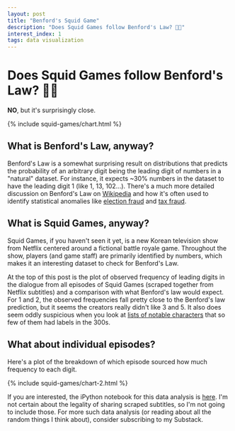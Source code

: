 ```yaml
---
layout: post
title: "Benford's Squid Game"
description: "Does Squid Games follow Benford's Law? 🦑🔫"
interest_index: 1
tags: data visualization
---
```


# Does Squid Games follow Benford's Law? 🦑🔫

**NO**, but it's surprisingly close.

{% include squid-games/chart.html %}

## What is Benford's Law, anyway?

Benford's Law is a somewhat surprising result on distributions that predicts the probability of an arbitrary digit being the leading digit of numbers in a "natural" dataset. For instance, it expects \~30% numbers in the dataset to have the leading digit 1 (like 1, 13, 102...). There's a much more detailed discussion on Benford's Law on [Wikipedia](https://en.wikipedia.org/wiki/Benford%27s_law) and how it's often used to identify statistical anomalies like [election fraud](https://www.reuters.com/article/uk-factcheck-benford/fact-check-deviation-from-benfords-law-does-not-prove-election-fraud-idUSKBN27Q3AI) and [tax fraud](https://www.forbes.com/sites/taxnotes/2021/08/19/can-benfords-law-detect-tax-fraud/).

## What is Squid Games, anyway?

Squid Games, if you haven't seen it yet, is a new Korean television show from Netflix centered around a fictional battle royale game. Throughout the show, players (and game staff) are primarily identified by numbers, which makes it an interesting dataset to check for Benford's Law.

At the top of this post is the plot of observed frequency of leading digits in the dialogue from all episodes of Squid Games (scraped together from Netflix subtitles) and a comparison with what Benford's law would expect. For 1 and 2, the observed frequencies fall pretty close to the Benford's law prediction, but it seems the creators really didn't like 3 and 5. It also does seem oddly suspicious when you look at [lists of notable characters](https://asianwiki.com/Squid_Game) that so few of them had labels in the 300s.

## What about individual episodes?

Here's a plot of the breakdown of which episode sourced how much frequency to each digit.

{% include squid-games/chart-2.html %}

If you are interested, the iPython notebook for this data analysis is [here](https://colab.research.google.com/drive/1xmVVtfAs3-KkSZcxzSPFQgS3PmhMPnd4?usp=sharing). I'm not certain about the legality of sharing scraped subtitles, so I'm not going to include those. For more such data analysis (or reading about all the random things I think about), consider subscribing to my Substack.
